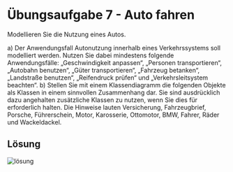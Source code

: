 # Übungsaufgabe 7 - Auto fahren

Modellieren Sie die Nutzung eines Autos.

a)
Der Anwendungsfall Autonutzung innerhalb eines Verkehrssystems soll modelliert werden. 
Nutzen Sie dabei mindestens folgende Anwendungsfälle: 
„Geschwindigkeit anpassen“, „Personen transportieren“, „Autobahn benutzen“, „Güter transportieren“, „Fahrzeug betanken“, „Landstraße benutzen“, „Reifendruck prüfen“ und „Verkehrsleitsystem beachten“.
b)
Stellen Sie mit einem Klassendiagramm die folgenden Objekte als Klassen in einem sinnvollen Zusammenhang dar. 
Sie sind ausdrücklich dazu angehalten zusätzliche Klassen zu nutzen, wenn Sie dies für erforderlich halten. 
Die Hinweise lauten Versicherung, Fahrzeugbrief, Porsche, Führerschein, Motor, Karosserie, Ottomotor, BMW, Fahrer, Räder und Wackeldackel.

## Lösung

![lösung](./Aufgabe07.png)
